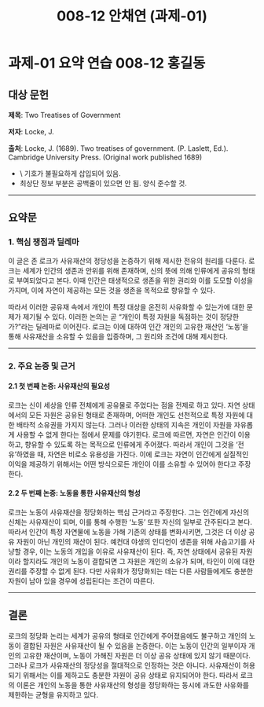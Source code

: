 ﻿---
title: 008-12 안채연 (과제-01)
layout: home
nav_order: 12
parent: 과제-01 요약 연습
permalink: /asmt-01/008-12
---

# 과제-01 요약 연습 008-12 홍길동

## 대상 문헌

**제목**: Two Treatises of Government

**저자**: Locke, J.

**출처**: Locke, J. (1689). Two treatises of government. (P. Laslett, Ed.). Cambridge University Press. (Original work published 1689)

* \ 기호가 불필요하게 삽입되어 있음.
* 최상단 정보 부분은 공백줄이 있으면 안 됨. 양식 준수할 것.

---

## 요약문

### 1. 핵심 쟁점과 딜레마

이 글은 존 로크가 사유재산의 정당성을 논증하기 위해 제시한 전유의 원리를 다룬다. 로크는 세계가 인간의 생존과 안위를 위해 존재하며, 신의 뜻에 의해 인류에게 공유의 형태로 부여되었다고 본다. 이때 인간은 태생적으로 생존을 위한 권리와 이를 도모할 이성을 가지며, 이에 자연이 제공하는 모든 것을 생존을 목적으로 향유할 수 있다.

따라서 이러한 공유재 속에서 개인이 특정 대상을 온전히 사유화할 수 있는가에 대한 문제가 제기될 수 있다. 이러한 논의는 곧 “개인이 특정 자원을 독점하는 것이 정당한가?”라는 딜레마로 이어진다. 로크는 이에 대하여 인간 개인의 고유한 재산인 ‘노동’을 통해 사유재산을 소유할 수 있음을 입증하며, 그 원리와 조건에 대해 제시한다.

---

### 2. 주요 논증 및 근거

#### 2.1 첫 번째 논증: 사유재산의 필요성

로크는 신이 세상을 인류 전체에게 공유물로 주었다는 점을 전제로 하고 있다. 자연 상태에서의 모든 자원은 공유된 형태로 존재하며, 어떠한 개인도 선천적으로 특정 자원에 대한 배타적 소유권을 가지지 않는다. 그러나 이러한 상태의 지속은 개인이 자원을 자유롭게 사용할 수 없게 한다는 점에서 문제를 야기한다. 로크에 따르면, 자연은 인간이 이용하고, 향유할 수 있도록 하는 목적으로 인류에게 주어졌다. 따라서 개인이 그것을 ‘전유’하였을 때, 자연은 비로소 유용성을 가진다. 이에 로크는 자연이 인간에게 실질적인 이익을 제공하기 위해서는 어떤 방식으로든 개인이 이를 소유할 수 있어야 한다고 주장한다.

#### 2.2 두 번째 논증: 노동을 통한 사유재산의 형성

로크는 노동이 사유재산을 정당화하는 핵심 근거라고 주장한다. 그는 인간에게 자신의 신체는 사유재산이 되며, 이를 통해 수행한 ‘노동’ 또한 자신의 일부로 간주된다고 본다. 따라서 인간이 특정 자연물에 노동을 가해 기존의 상태를 변화시키면, 그것은 더 이상 공유 자원이 아닌 개인의 재산이 된다. 예컨대 야생의 인디언이 생존을 위해 사슴고기를 사냥할 경우, 이는 노동의 개입을 이유로 사유재산이 된다. 즉, 자연 상태에서 공유된 자원이라 할지라도 개인의 노동이 결합되면 그 자원은 개인의 소유가 되며, 타인이 이에 대한 권리를 주장할 수 없게 된다. 다만 사유화가 정당화되는 데는 다른 사람들에게도 충분한 자원이 남아 있을 경우에 성립된다는 조건이 따른다.

---

## 결론

로크의 정당화 논리는 세계가 공유의 형태로 인간에게 주어졌음에도 불구하고 개인의 노동이 결합된 자원은 사유재산이 될 수 있음을 논증한다. 이는 노동이 인간의 일부이자 개인의 고유한 재산이며, 노동이 가해진 자원은 더 이상 공유 상태에 있지 않기 때문이다. 그러나 로크가 사유재산의 정당성을 절대적으로 인정하는 것은 아니다. 사유재산이 허용되기 위해서는 이를 제하고도 충분한 자원이 공유 상태로 유지되어야 한다. 따라서 로크의 이론은 개인의 노동을 통한 사유재산의 형성을 정당화하는 동시에 과도한 사유화를 제한하는 균형을 유지하고 있다.
